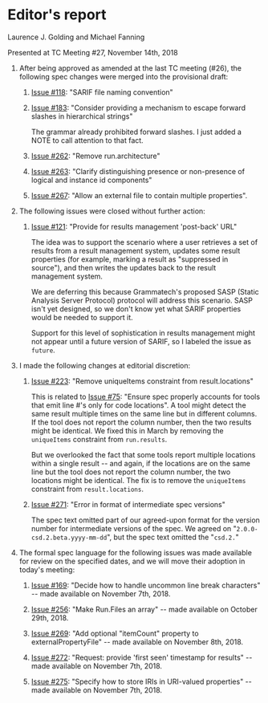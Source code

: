 # Editor's report

Laurence J. Golding and Michael Fanning

Presented at TC Meeting #27, November 14th, 2018

1. After being approved as amended at the last TC meeting (#26), the following spec changes were merged into the provisional draft:

    1. [Issue #118](https://github.com/oasis-tcs/sarif-spec/issues/118): "SARIF file naming convention"

    1. [Issue #183](https://github.com/oasis-tcs/sarif-spec/issues/183): "Consider providing a mechanism to escape forward slashes in hierarchical strings"

        The grammar already prohibited forward slashes. I just added a NOTE to call attention to that fact.

    1. [Issue #262](https://github.com/oasis-tcs/sarif-spec/issues/262): "Remove run.architecture"

    1. [Issue #263](https://github.com/oasis-tcs/sarif-spec/issues/263): "Clarify distinguishing presence or non-presence of logical and instance id components"

    1. [Issue #267](https://github.com/oasis-tcs/sarif-spec/issues/267): "Allow an external file to contain multiple properties".

1. The following issues were closed without further action:

    1. [Issue #121](https://github.com/oasis-tcs/sarif-spec/issues/121): "Provide for results management 'post-back' URL"

        The idea was to support the scenario where a user retrieves a set of results from a result management system,
        updates some result properties (for example, marking a result as "suppressed in source"), and then writes the
        updates back to the result management system.

        We are deferring this because Grammatech's proposed SASP (Static Analysis Server Protocol) protocol will
        address this scenario. SASP isn't yet designed, so we don't know yet what SARIF properties would be needed to support it.

        Support for this level of sophistication in results management might not appear until a future version of SARIF,
        so I labeled the issue as `future`.

1. I made the following changes at editorial discretion:

    1. [Issue #223](https://github.com/oasis-tcs/sarif-spec/issues/223): "Remove uniqueItems constraint from result.locations"

        This is related to [Issue #75](https://github.com/oasis-tcs/sarif-spec/issues/75): "Ensure spec properly accounts for tools that emit line #'s only for code locations".
        A tool might detect the same result multiple times on the same line but in different columns.
        If the tool does not report the column number, then the two results might be identical.
        We fixed this in March by removing the `uniqueItems` constraint from `run.results`.

        But we overlooked the fact that some tools report multiple locations within a single result --
        and again, if the locations are on the same line but the tool does not report the column number, the two locations
        might be identical.
        The fix is to remove the `uniqueItems` constraint from `result.locations`.

    1. [Issue #271](https://github.com/oasis-tcs/sarif-spec/issues/271): "Error in format of intermediate spec versions"

        The spec text omitted part of our agreed-upon format for the version number for intermediate versions of the spec.
        We agreed on "`2.0.0-csd.2.beta.yyyy-mm-dd`", but the spec text omitted the "`csd.2.`"

1. The formal spec language for the following issues was made available for review on the specified dates, and we will move their adoption in today's meeting:

    1. [Issue #169](https://github.com/oasis-tcs/sarif-spec/issues/169): "Decide how to handle uncommon line break characters" -- made available on November 7th, 2018.

    1. [Issue #256](https://github.com/oasis-tcs/sarif-spec/issues/256): "Make Run.Files an array" -- made available on October 29th, 2018.

    1. [Issue #269](https://github.com/oasis-tcs/sarif-spec/issues/269): "Add optional "itemCount" property to externalPropertyFile" -- made available on November 8th, 2018.

    1. [Issue #272](https://github.com/oasis-tcs/sarif-spec/issues/272): "Request: provide 'first seen' timestamp for results" -- made available on November 7th, 2018.

    1. [Issue #275](https://github.com/oasis-tcs/sarif-spec/issues/275): "Specify how to store IRIs in URI-valued properties" -- made available on November 7th, 2018.